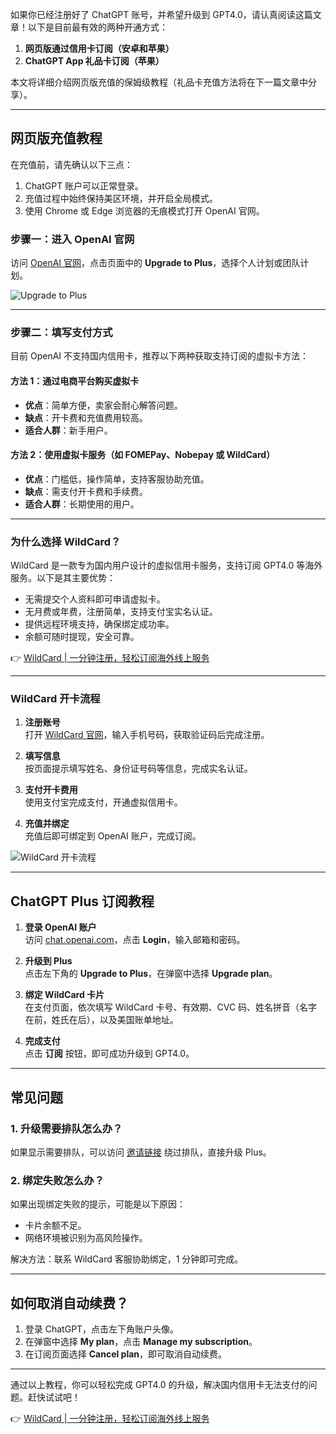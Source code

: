 如果你已经注册好了 ChatGPT 账号，并希望升级到 GPT4.0，请认真阅读这篇文章！以下是目前最有效的两种开通方式：

1. **网页版通过信用卡订阅（安卓和苹果）**  
2. **ChatGPT App 礼品卡订阅（苹果）**

本文将详细介绍网页版充值的保姆级教程（礼品卡充值方法将在下一篇文章中分享）。

---

## 网页版充值教程

在充值前，请先确认以下三点：

1. ChatGPT 账户可以正常登录。  
2. 充值过程中始终保持美区环境，并开启全局模式。  
3. 使用 Chrome 或 Edge 浏览器的无痕模式打开 OpenAI 官网。

### 步骤一：进入 OpenAI 官网
访问 [OpenAI 官网](https://bit.ly/bewildcard)，点击页面中的 **Upgrade to Plus**，选择个人计划或团队计划。

![Upgrade to Plus](https://zctimages.oss-cn-beijing.aliyuncs.com/images/image-20250225100755095.png)

---

### 步骤二：填写支付方式
目前 OpenAI 不支持国内信用卡，推荐以下两种获取支持订阅的虚拟卡方法：

#### 方法 1：通过电商平台购买虚拟卡
- **优点**：简单方便，卖家会耐心解答问题。  
- **缺点**：开卡费和充值费用较高。  
- **适合人群**：新手用户。

#### 方法 2：使用虚拟卡服务（如 FOMEPay、Nobepay 或 WildCard）
- **优点**：门槛低，操作简单，支持客服协助充值。  
- **缺点**：需支付开卡费和手续费。  
- **适合人群**：长期使用的用户。

---

### 为什么选择 WildCard？
WildCard 是一款专为国内用户设计的虚拟信用卡服务，支持订阅 GPT4.0 等海外服务。以下是其主要优势：

- 无需提交个人资料即可申请虚拟卡。  
- 无月费或年费，注册简单，支持支付宝实名认证。  
- 提供远程环境支持，确保绑定成功率。  
- 余额可随时提现，安全可靠。

👉 [WildCard | 一分钟注册，轻松订阅海外线上服务](https://bit.ly/bewildcard)

---

### WildCard 开卡流程

1. **注册账号**  
   打开 [WildCard 官网](https://bit.ly/bewildcard)，输入手机号码，获取验证码后完成注册。

2. **填写信息**  
   按页面提示填写姓名、身份证号码等信息，完成实名认证。

3. **支付开卡费用**  
   使用支付宝完成支付，开通虚拟信用卡。

4. **充值并绑定**  
   充值后即可绑定到 OpenAI 账户，完成订阅。

![WildCard 开卡流程](https://zctimages.oss-cn-beijing.aliyuncs.com/images/image-20250225084331108.png)

---

## ChatGPT Plus 订阅教程

1. **登录 OpenAI 账户**  
   访问 [chat.openai.com](https://chat.openai.com/)，点击 **Login**，输入邮箱和密码。

2. **升级到 Plus**  
   点击左下角的 **Upgrade to Plus**，在弹窗中选择 **Upgrade plan**。

3. **绑定 WildCard 卡片**  
   在支付页面，依次填写 WildCard 卡号、有效期、CVC 码、姓名拼音（名字在前，姓氏在后），以及美国账单地址。

4. **完成支付**  
   点击 **订阅** 按钮，即可成功升级到 GPT4.0。

---

## 常见问题

### 1. 升级需要排队怎么办？
如果显示需要排队，可以访问 [邀请链接](https://chat.openai.com/invite/accepted) 绕过排队，直接升级 Plus。

### 2. 绑定失败怎么办？
如果出现绑定失败的提示，可能是以下原因：
- 卡片余额不足。  
- 网络环境被识别为高风险操作。  

解决方法：联系 WildCard 客服协助绑定，1 分钟即可完成。

---

## 如何取消自动续费？

1. 登录 ChatGPT，点击左下角账户头像。  
2. 在弹窗中选择 **My plan**，点击 **Manage my subscription**。  
3. 在订阅页面选择 **Cancel plan**，即可取消自动续费。

---

通过以上教程，你可以轻松完成 GPT4.0 的升级，解决国内信用卡无法支付的问题。赶快试试吧！

👉 [WildCard | 一分钟注册，轻松订阅海外线上服务](https://bit.ly/bewildcard)